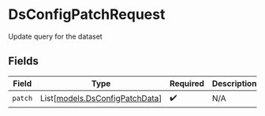 # DsConfigPatchRequest

Update query for the dataset


## Fields

| Field                                                            | Type                                                             | Required                                                         | Description                                                      |
| ---------------------------------------------------------------- | ---------------------------------------------------------------- | ---------------------------------------------------------------- | ---------------------------------------------------------------- |
| `patch`                                                          | List[[models.DsConfigPatchData](../models/dsconfigpatchdata.md)] | :heavy_check_mark:                                               | N/A                                                              |